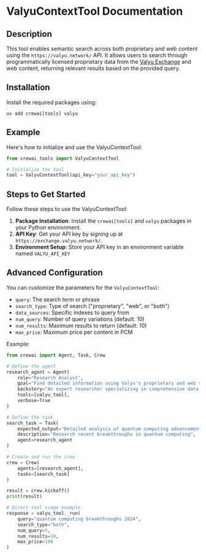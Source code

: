 # ValyuContextTool Documentation

## Description

This tool enables semantic search across both proprietary and web content using the `https://valyu.network/` API. It allows users to search through programmatically licensed proprietary data from the [Valyu Exchange](https://exchange.valyu.network/) and web content, returning relevant results based on the provided query.

## Installation

Install the required packages using:

```shell
uv add crewai[tools] valyu
```

## Example

Here's how to initialize and use the ValyuContextTool:

```python
from crewai_tools import ValyuContextTool

# Initialize the tool
tool = ValyuContextTool(api_key="your_api_key")
```

## Steps to Get Started

Follow these steps to use the ValyuContextTool:

1. **Package Installation**: Install the `crewai[tools]` and `valyu` packages in your Python environment.
2. **API Key**: Get your API key by signing up at `https://exchange.valyu.network/`.
3. **Environment Setup**: Store your API key in an environment variable named `VALYU_API_KEY`

## Advanced Configuration

You can customize the parameters for the `ValyuContextTool`:

- `query`: The search term or phrase
- `search_type`: Type of search ("proprietary", "web", or "both")
- `data_sources`: Specific indexes to query from
- `num_query`: Number of query variations (default: 10)
- `num_results`: Maximum results to return (default: 10)
- `max_price`: Maximum price per content in PCM

Example:

```python
from crewai import Agent, Task, Crew

# Define the agent
research_agent = Agent(
    role="Research Analyst",
    goal="Find detailed information using Valyu's proprietary and web sources",
    backstory="An expert researcher specializing in comprehensive data analysis",
    tools=[valyu_tool],
    verbose=True
)

# Define the task
search_task = Task(
    expected_output="Detailed analysis of quantum computing advancements",
    description="Research recent breakthroughs in quantum computing",
    agent=research_agent
)

# Create and run the crew
crew = Crew(
    agents=[research_agent],
    tasks=[search_task]
)

result = crew.kickoff()
print(result)

# Direct tool usage example
response = valyu_tool._run(
    query="quantum computing breakthroughs 2024",
    search_type="both",
    num_query=5,
    num_results=10,
    max_price=100
)
```
